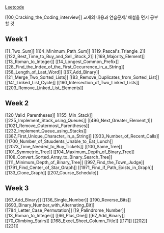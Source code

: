 [Leetcode](https://leetcode.com/explore/)

[[00_Cracking_the_Coding_interview]] 교재의 내용과 연습문제/ 해설을 먼저 공부할 것
## Week 1
[[1_Two_Sum]]
[[64_Minimum_Path_Sum]]
[[119_Pascal's_Triangle_2]]
[[122_Best_Time_to_Buy_and_Sell_Stock_2]]
[[169_Majority_Element]]
[[13_Roman_to_Integer]]
[[14_Longest_Common_Prefix]]
[[28_Find_the_Index_of_the_First_Occurrence_in_a_String]]
[[58_Length_of_Last_Word]]
[[67_Add_Binary]]
[[21_Merge_Two_Sorted_Lists]]
[[83_Remove_Duplicates_from_Sorted_List]]
[[141_Linked_List_Cycle]]
[[160_Intersection_of_Two_Linked_Lists]]
[[203_Remove_Linked_List_Elements]]

## Week 2
[[20_Valid_Parentheses]]
[[155_Min_Stack]]
[[225_Implement_Stack_using_Queues]]
[[496_Next_Greater_Element_1]]
[[1021_Remove_Outermost_Parentheses]]
[[232_Implement_Queue_using_Stacks]]
[[387_First_Unique_Character_in_a_String]]
[[933_Number_of_Recent_Calls]]
[[1700_Number_of_Stuudents_Unable_to_Eat_Lunch]]
[[2073_Time_Needed_to_Buy_Tickets]]
[[100_Same_Tree]]
[[101_Symmetric_Tree]]
[[104_Maximum_Depth_of_Binary_Tree]]
[[108_Convert_Sorted_Array_to_Binary_Search_Tree]]
[[111_Minimum_Depth_of_Binary_Tree]]
[[997_Find_the_Town_Judge]]
[[1791_Find_Center_of_Star_Graph]]
[[1971_Find_if_Path_Exists_in_Graph]]
[[133_Clone_Graph]]
[[207_Course_Schedule]]
## Week 3
[[67_Add_Binary]]
[[136_Single_Number]]
[[190_Reverse_Bits]]
[[693_Binary_Number_with_Alternating_Bit]]
[[784_Letter_Case_Permutation]]
[[9_Palindrome_Number]]
[[13_Roman_to_Integer]]
[[66_Plus_One]]
[[67_Add_Binary]]
[[70_Climbing_Stairs]]
[[168_Excel_Sheet_Column_Title]]
[[171]]
[[202]]
[[231]]